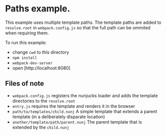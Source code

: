 # Paths example.

This example uses multiple template paths. The template paths are added to `resolve.root` in `webpack.config.js` so that
the full path can be ommited when requiring them.

To run this example:

- change `cwd` to this directory
- `npm install`
- `webpack-dev-server`
- open [http://localhost:8080]


## Files of note

- `webpack.config.js` registers the nunjucks loader and adds the template directories to the `resolve.root`
- `entry.js` requires the template and renders it in the browser
- `path/to/templates/child.nunj` A simple template that extends a parent template (in a deliberately disparate location)
- `another/template/path/parent.nunj` The parent template that is extended by the `child.nunj`